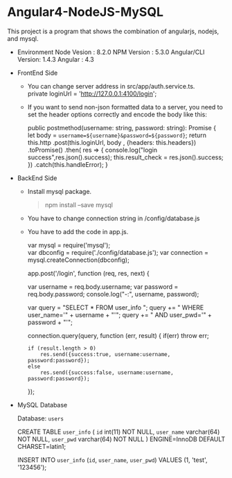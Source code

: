 # Angular4-NodeJS-MySQL
This project is a program that shows the combination of angularjs, nodejs, and mysql.

+ Environment
  Node Vesion : 8.2.0
  NPM Version : 5.3.0
  Angular/CLI Version: 1.4.3
  Angular : 4.3
  
+ FrontEnd Side
  - You can change server address in src/app/auth.service.ts.
    
    private loginUrl = 'http://127.0.0.1:4100/login';
  
  - If you want to send non-json formatted data to a server, you need to set the header options correctly and encode the body like this:
  
    public postmethod(username: string, password: string): Promise<any> {  
      let body = `username=${username}&password=${password}`;
      return this.http
      .post(this.loginUrl, body , {headers: this.headers})
      .toPromise()
      .then( res => {
        console.log("login success",res.json().success);
        this.result_check = res.json().success;
      })
      .catch(this.handleError);
    }
 
+ BackEnd Side
  - Install mysql package.
  
    > npm install –save mysql
    
  - You have to change connection string in /config/database.js
  - You have to add the code in app.js.
  
    var mysql = require('mysql');					
    var dbconfig = require('./config/database.js');
    var connection = mysql.createConnection(dbconfig);
    
    app.post('/login', function (req, res, next) {

    var username = req.body.username;
    var password = req.body.password;
    console.log("-:", username, password);

    var query = "SELECT * FROM user_info ";
    query += " WHERE user_name='" + username + "'";
    query += " AND user_pwd='" + password + "'";

    connection.query(query, function (err, result) {
        if(err)
            throw err;

        if (result.length > 0)
            res.send({success:true, username:username, password:password});
        else
            res.send({success:false, username:username, password:password});
    });
    
 + MySQL Database
 
   Database: `users`

    CREATE TABLE `user_info` (
      `id` int(11) NOT NULL,
      `user_name` varchar(64) NOT NULL,
      `user_pwd` varchar(64) NOT NULL
    ) ENGINE=InnoDB DEFAULT CHARSET=latin1;

    INSERT INTO `user_info` (`id`, `user_name`, `user_pwd`) VALUES (1, 'test', '123456');

    

